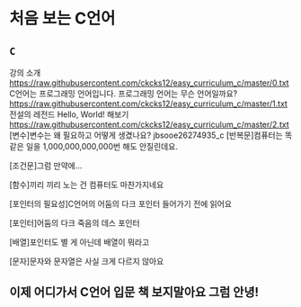 # 처음 보는 C언어
`C`
---------------
강의 소개
https://raw.githubusercontent.com/ckcks12/easy_curriculum_c/master/0.txt
C언어는 프로그래밍 언어입니다. 프로그래밍 언어는 무슨 언어일까요?
https://raw.githubusercontent.com/ckcks12/easy_curriculum_c/master/1.txt
전설의 레전드 Hello, World! 해보기
https://raw.githubusercontent.com/ckcks12/easy_curriculum_c/master/2.txt
[변수]변수는 왜 필요하고 어떻게 생겼나요?
jbsooe26274935_c
[반복문]컴퓨터는 똑같은 일을 1,000,000,000,000번 해도 안질린데요.

[조건문]그럼 만약에...

[함수]끼리 끼리 노는 건 컴퓨터도 마찬가지네요

[포인터의 필요성]C언어의 어둠의 다크 포인터 들어가기 전에 읽어요

[포인터]어둠의 다크 죽음의 데스 포인터 

[배열]포인터도 별 게 아닌데 배열이 뭐라고

[문자]문자와 문자열은 사실 크게 다르지 않아요

이제 어디가서 C언어 입문 책 보지말아요 그럼 안녕!
----------
